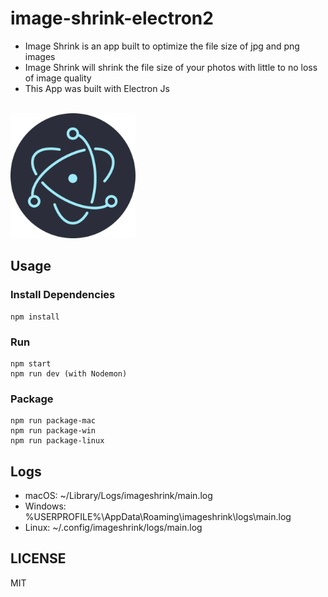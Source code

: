 # image-shrink-electron2

- Image Shrink is an app built to optimize the file size of jpg and png images
- Image Shrink will shrink the file size of your photos with little to no loss of image quality
- This App was built with Electron Js

<br>
<img src="assets/logo.png" alt="drawing" width="200" height="200"/>

## Usage

### Install Dependencies

```
npm install
```

### Run

```
npm start
npm run dev (with Nodemon)
```

### Package

```
npm run package-mac
npm run package-win
npm run package-linux
```

## Logs

- macOS: ~/Library/Logs/imageshrink/main.log
- Windows: %USERPROFILE%\AppData\Roaming\imageshrink\logs\main.log
- Linux: ~/.config/imageshrink/logs/main.log

## LICENSE

MIT
